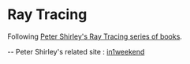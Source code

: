 # Ray Tracing

Following [Peter Shirley's Ray Tracing series of books](https://github.com/RayTracing/raytracing.github.io). 

-- Peter Shirley's related site : [in1weekend](http://in1weekend.blogspot.com/)


